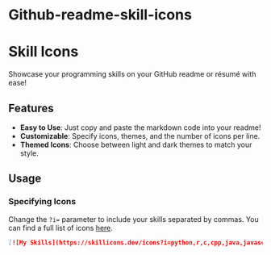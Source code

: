 # Github-readme-skill-icons

# Skill Icons

Showcase your programming skills on your GitHub readme or résumé with ease!

## Features
- **Easy to Use**: Just copy and paste the markdown code into your readme!
- **Customizable**: Specify icons, themes, and the number of icons per line.
- **Themed Icons**: Choose between light and dark themes to match your style.

## Usage

### Specifying Icons
Change the `?i=` parameter to include your skills separated by commas. You can find a full list of icons [here](https://skillicons.dev).

```markdown
[![My Skills](https://skillicons.dev/icons?i=python,r,c,cpp,java,javascript,regex)](https://skillicons.dev)
